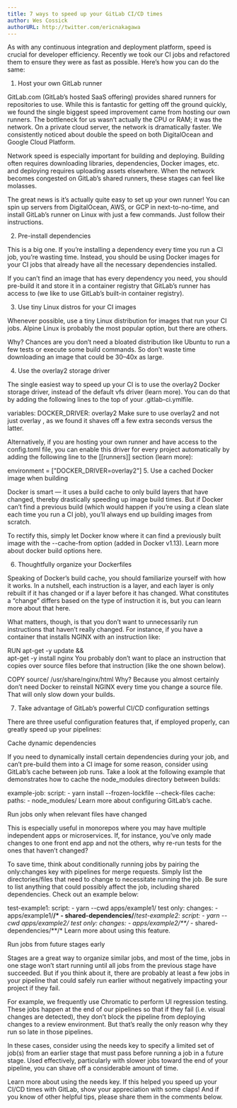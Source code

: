 ```yaml
---
title: 7 ways to speed up your GitLab CI/CD times
author: Wes Cossick
authorURL: http://twitter.com/ericnakagawa
---
```


As with any continuous integration and deployment platform, speed is crucial for developer efficiency. Recently we took our CI jobs and refactored them to ensure they were as fast as possible. Here’s how you can do the same:

1. Host your own GitLab runner

GitLab.com (GitLab’s hosted SaaS offering) provides shared runners for repositories to use. While this is fantastic for getting off the ground quickly, we found the single biggest speed improvement came from hosting our own runners. The bottleneck for us wasn’t actually the CPU or RAM; it was the network. On a private cloud server, the network is dramatically faster. We consistently noticed about double the speed on both DigitalOcean and Google Cloud Platform.

Network speed is especially important for building and deploying. Building often requires downloading libraries, dependencies, Docker images, etc. and deploying requires uploading assets elsewhere. When the network becomes congested on GitLab’s shared runners, these stages can feel like molasses.

The great news is it’s actually quite easy to set up your own runner! You can spin up servers from DigitalOcean, AWS, or GCP in next-to-no-time, and install GitLab’s runner on Linux with just a few commands. Just follow their instructions.

2. Pre-install dependencies

This is a big one. If you’re installing a dependency every time you run a CI job, you’re wasting time. Instead, you should be using Docker images for your CI jobs that already have all the necessary dependencies installed.

If you can’t find an image that has every dependency you need, you should pre-build it and store it in a container registry that GitLab’s runner has access to (we like to use GitLab’s built-in container registry).

3. Use tiny Linux distros for your CI images

Whenever possible, use a tiny Linux distribution for images that run your CI jobs. Alpine Linux is probably the most popular option, but there are others.

Why? Chances are you don’t need a bloated distribution like Ubuntu to run a few tests or execute some build commands. So don’t waste time downloading an image that could be 30–40x as large.

4. Use the overlay2 storage driver

The single easiest way to speed up your CI is to use the overlay2 Docker storage driver, instead of the default vfs driver (learn more). You can do that by adding the following lines to the top of your .gitlab-ci.ymlfile.

variables:
  DOCKER_DRIVER: overlay2
Make sure to use overlay2 and not just overlay , as we found it shaves off a few extra seconds versus the latter.

Alternatively, if you are hosting your own runner and have access to the config.toml file, you can enable this driver for every project automatically by adding the following line to the [[runners]] section (learn more):

environment = ["DOCKER_DRIVER=overlay2"]
5. Use a cached Docker image when building

Docker is smart — it uses a build cache to only build layers that have changed, thereby drastically speeding up image build times. But if Docker can’t find a previous build (which would happen if you’re using a clean slate each time you run a CI job), you’ll always end up building images from scratch.

To rectify this, simply let Docker know where it can find a previously built image with the --cache-from option (added in Docker v1.13). Learn more about docker build options here.

6. Thoughtfully organize your Dockerfiles

Speaking of Docker’s build cache, you should familiarize yourself with how it works. In a nutshell, each instruction is a layer, and each layer is only rebuilt if it has changed or if a layer before it has changed. What constitutes a “change” differs based on the type of instruction it is, but you can learn more about that here.

What matters, though, is that you don’t want to unnecessarily run instructions that haven’t really changed. For instance, if you have a container that installs NGINX with an instruction like:

RUN apt-get -y update && \
    apt-get -y install nginx
You probably don’t want to place an instruction that copies over source files before that instruction (like the one shown below).

COPY source/ /usr/share/nginx/html
Why? Because you almost certainly don’t need Docker to reinstall NGINX every time you change a source file. That will only slow down your builds.

7. Take advantage of GitLab’s powerful CI/CD configuration settings

There are three useful configuration features that, if employed properly, can greatly speed up your pipelines:

Cache dynamic dependencies

If you need to dynamically install certain dependencies during your job, and can’t pre-build them into a CI image for some reason, consider using GitLab’s cache between job runs. Take a look at the following example that demonstrates how to cache the node_modules directory between builds:

example-job:
  script:
    - yarn install --frozen-lockfile --check-files
  cache:
    paths:
      - node_modules/
Learn more about configuring GitLab’s cache.

Run jobs only when relevant files have changed

This is especially useful in monorepos where you may have multiple independent apps or microservices. If, for instance, you’ve only made changes to one front end app and not the others, why re-run tests for the ones that haven’t changed?

To save time, think about conditionally running jobs by pairing the only:changes key with pipelines for merge requests. Simply list the directories/files that need to change to necessitate running the job. Be sure to list anything that could possibly affect the job, including shared dependencies. Check out an example below:

test-example1:
  script:
    - yarn --cwd apps/example1/ test
  only:
    changes:
      - apps/example1/**/*
      - shared-dependencies/**/*test-example2:
  script:
    - yarn --cwd apps/example2/ test
  only:
    changes:
      - apps/example2/**/*
      - shared-dependencies/**/*
Learn more about using this feature.

Run jobs from future stages early

Stages are a great way to organize similar jobs, and most of the time, jobs in one stage won’t start running until all jobs from the previous stage have succeeded. But if you think about it, there are probably at least a few jobs in your pipeline that could safely run earlier without negatively impacting your project if they fail.

For example, we frequently use Chromatic to perform UI regression testing. These jobs happen at the end of our pipelines so that if they fail (i.e. visual changes are detected), they don’t block the pipeline from deploying changes to a review environment. But that’s really the only reason why they run so late in those pipelines.

In these cases, consider using the needs key to specify a limited set of job(s) from an earlier stage that must pass before running a job in a future stage. Used effectively, particularly with slower jobs toward the end of your pipeline, you can shave off a considerable amount of time.

Learn more about using the needs key.
If this helped you speed up your CI/CD times with GitLab, show your appreciation with some claps! And if you know of other helpful tips, please share them in the comments below.
